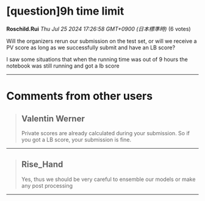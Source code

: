 # [question]9h time limit 

**Roschild.Rui** *Thu Jul 25 2024 17:26:58 GMT+0900 (日本標準時)* (6 votes)

Will the organizers rerun our submission on the test set, or will we receive a PV score as long as we successfully submit and have an LB score? 

I saw some situations that when the running time was out of 9 hours the notebook was still running and got a lb score



---

 # Comments from other users

> ## Valentin Werner
> 
> Private scores are already calculated during your submission. So if you got a LB score, your submission is fine.
> 
> 
> 


---

> ## Rise_Hand
> 
> Yes, thus we should be very careful to ensemble our models or make any post processing
> 
> 
> 


---

